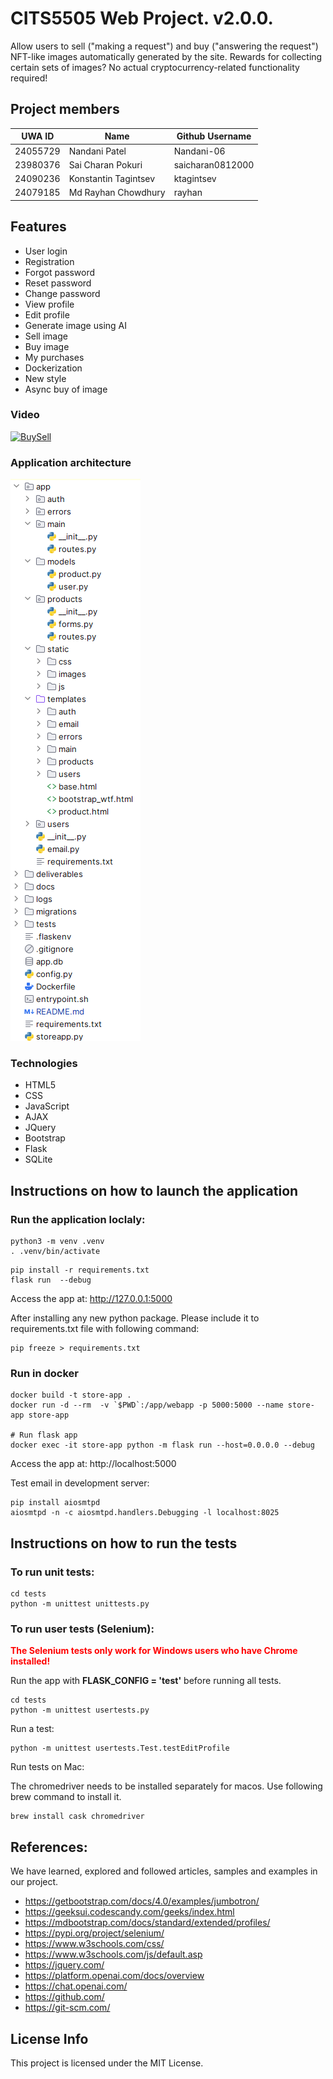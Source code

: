 # CITS5505 Web Project.  v2.0.0.

Allow users to sell ("making a request") and buy ("answering the request") NFT-like images automatically generated by the site. Rewards for collecting certain sets of images? No actual cryptocurrency-related functionality required!

## Project members

| UWA ID  | Name | Github Username |
|---------|------|-----------------|
|24055729 |Nandani Patel|Nandani-06|
|23980376 |Sai Charan Pokuri|saicharan0812000|
|24090236 |Konstantin Tagintsev|ktagintsev|
|24079185 |Md Rayhan Chowdhury|rayhan|

## Features

- User login 
- Registration
- Forgot password 
- Reset password
- Change password
- View profile
- Edit profile
- Generate image using AI
- Sell image
- Buy image
- My purchases
- Dockerization
- New style
- Async buy of image

### Video

[![BuySell](https://img.youtube.com/vi/BrLDLtskWzQ/maxresdefault.jpg)](https://www.youtube.com/watch?v=BrLDLtskWzQ "BuySell v2.0.0")

### Application architecture

![Possible flask folder structure](docs/architecture.png)

### Technologies

- HTML5
- CSS
- JavaScript
- AJAX
- JQuery
- Bootstrap
- Flask
- SQLite

## Instructions on how to launch the application

### Run the application loclaly:
```
python3 -m venv .venv
. .venv/bin/activate
```

```
pip install -r requirements.txt
flask run  --debug
```

Access the app at: http://127.0.0.1:5000

After installing any new python package. Please include it to requirements.txt file with following command:

```
pip freeze > requirements.txt
```

### Run in docker
```
docker build -t store-app .
docker run -d --rm  -v `$PWD`:/app/webapp -p 5000:5000 --name store-app store-app

# Run flask app
docker exec -it store-app python -m flask run --host=0.0.0.0 --debug

```
Access the app at: http://localhost:5000

Test email in development server:
```
pip install aiosmtpd
aiosmtpd -n -c aiosmtpd.handlers.Debugging -l localhost:8025
```

## Instructions on how to run the tests

### To run unit tests:
```
cd tests
python -m unittest unittests.py
```

### To run user tests (Selenium):
<span style="color:red;">**The Selenium tests only work for Windows users who have Chrome installed!**</span>

Run the app with **FLASK_CONFIG = 'test'** before running all tests.
```
cd tests
python -m unittest usertests.py
```

Run a test:
```
python -m unittest usertests.Test.testEditProfile
```

Run tests on Mac:

The chromedriver needs to be installed separately for macos. Use following brew command to install it.

```
brew install cask chromedriver
```

## References:

We have learned, explored and followed articles, samples and examples in our project. 

- https://getbootstrap.com/docs/4.0/examples/jumbotron/
- https://geeksui.codescandy.com/geeks/index.html
- https://mdbootstrap.com/docs/standard/extended/profiles/
- https://pypi.org/project/selenium/
- https://www.w3schools.com/css/
- https://www.w3schools.com/js/default.asp
- https://jquery.com/
- https://platform.openai.com/docs/overview
- https://chat.openai.com/
- https://github.com/
- https://git-scm.com/

## License Info

This project is licensed under the MIT License.




